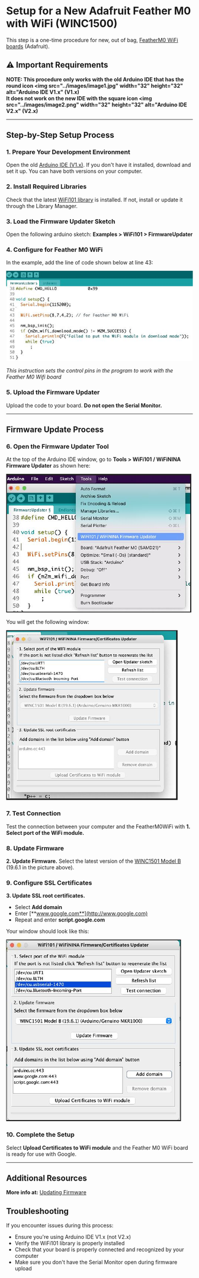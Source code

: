# Setup for a New Adafruit Feather M0 with WiFi (WINC1500)

This step is a one-time procedure for new, out of bag, [FeatherM0 WiFi boards](https://www.adafruit.com/product/3010) (Adafruit).

## ⚠️ Important Requirements

**NOTE: This procedure only works with the old Arduino IDE that has the round icon <img src="../images/image1.jpg" width="32" height="32" alt="Arduino IDE V1.x" (V1.x)**   
**It does not work on the new IDE with the square icon <img src="../images/image2.png" width="32" height="32" alt="Arduino IDE V2.x" (V2.x)**

---

## Step-by-Step Setup Process

### 1. Prepare Your Development Environment

Open the old [Arduino IDE (V1.x)](https://www.arduino.cc/en/software/OldSoftwareReleases). If you don't have it installed, download and set it up. You can have both versions on your computer.

### 2. Install Required Libraries

Check that the latest [WiFi101 library](https://github.com/arduino-libraries/WiFi101) is installed. If not, install or update it through the Library Manager.

### 3. Load the Firmware Updater Sketch

Open the following arduino sketch: **Examples > WiFi101 > FirmwareUpdater**

### 4. Configure for Feather M0 WiFi

In the example, add the line of code shown below at line 43:

![Code modification for Feather M0 WiFi](../images/Adafruit_Feather_MO_WiFi1.JPG)

*This instruction sets the control pins in the program to work with the Feather M0 Wifi board*

### 5. Upload the Firmware Updater

Upload the code to your board. **Do not open the Serial Monitor.**

---

## Firmware Update Process

### 6. Open the Firmware Updater Tool

At the top of the Arduino IDE window, go to **Tools > WiFi101 / WiFiNINA Firmware Updater** as shown here:

![Accessing the firmware updater tool](../images/Adafruit_Feather_MO_WiFi2.JPG)

You will get the following window:

![Firmware updater interface](../images/Adafruit_Feather_MO_WiFi3.JPG)

### 7. Test Connection

Test the connection between your computer and the FeatherM0WiFi with **1. Select port of the WiFi module.**

### 8. Update Firmware

**2. Update Firmware.** Select the latest version of the [WINC1501 Model B](https://www.microchip.com/en-us/product/ATWINC1500) (19.6.1 in the picture above).

### 9. Configure SSL Certificates

**3. Update SSL root certificates.** 

- Select **Add domain**
- Enter [**www.google.com**](http://www.google.com)
- Repeat and enter **script.google.com** 

Your window should look like this:

![SSL certificate configuration](../images/Adafruit_Feather_MO_WiFi4.JPG)

### 10. Complete the Setup

Select **Upload Certificates to WiFi module** and the Feather M0 WiFi board is ready for use with Google.

---

## Additional Resources

**More info at:** [Updating Firmware](https://learn.adafruit.com/adafruit-feather-m0-wifi-atwinc1500/updating-firmware)

## Troubleshooting

If you encounter issues during this process:
- Ensure you're using Arduino IDE V1.x (not V2.x)
- Verify the WiFi101 library is properly installed
- Check that your board is properly connected and recognized by your computer
- Make sure you don't have the Serial Monitor open during firmware upload